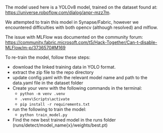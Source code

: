 The model used here is a YOLOv8 model, trained on the dataset found at: https://universe.roboflow.com/dialog/anpr-mzz7m.

We attempted to train this model in Synapse/Fabric, however we encountered difficulties with both opencv (although resolved) and mlflow. 

The issue with MLFlow was documented on the community forum: https://community.fabric.microsoft.com/t5/Hack-Together/Can-t-disable-MLFlow/m-p/3736570#M169

To re-train the model, follow these steps:
- download the linked training data in YOLO format.
- extract the zip file to the repo directory
- update config.yaml with the relevant model name and path to the data.yaml file in the dataset folder
- Create your venv with the following commands in the terminal:
  - `python -m venv .venv`
  - `.venv\Scripts\activate`
  - `pip install -r requirements.txt`
- run the following to train the model:
  - `python train_model.py`
- Find the new best trained model in the runs folder (runs/detect/model_name{x}/weights/best.pt)
